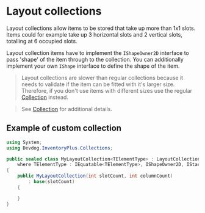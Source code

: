 # Layout collections

Layout collections allow items to be stored that take up more than 1x1 slots. Items could for example take up 3 horizontal slots and 2 vertical slots, totalling at 6 occupied slots.

Layout collection items have to implement the `IShapeOwner2D` interface to pass 'shape' of the item through to the collection. You can additionally implement your own `IShape` interface to define the shape of the item.

> Layout collections are slower than regular collections because it needs to validate if the item can be fitted with it's larger size. Therefore, if you don't use items with different sizes use the regular [Collection](Collection.md) instead.

> See [Collection](Collection.md) for additional details.

## Example of custom collection

```csharp
using System;
using Devdog.InventoryPlus.Collections;

public sealed class MyLayoutCollection<TElementType> : LayoutCollection<TElementType>
    where TElementType : IEquatable<TElementType>, IShapeOwner2D, IStackable, IIdentifiable, ICloneable<TElementType>
{
    public MyLayoutCollection(int slotCount, int columnCount)
        : base(slotCount)
    {

    }
}
```